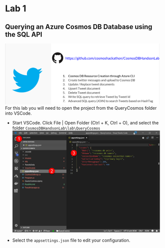 # Lab 1
## Querying an Azure Cosmos DB Database using the SQL API
![CRUD Operations and Advance SQL Queries](../media/Lab1_Agenda.png)
For this lab you will need to open the project from the QueryCosmos folder into VSCode.

-  Start VSCode. Click File | Open Folder (Ctrl + K, Ctrl + O), and select the folder `CosmosDBHandsonLab\lab\QueryCosmos` 
 ![Query Cosmos Project in VSCode](../media/Lab1_AppSettings.png)

- Select the `appsettings.json` file to edit your configuration.
